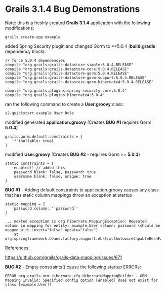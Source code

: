 # Grails 3.1.4 Bug Demonstrations

Note: this is a freshly created **Grails 3.1.4** application with the following modifications:

	grails create-app example

added Spring Security plugin and changed Gorm to  **5.0.4 (**build.gradle** dependency block):

    // force 5.0.4 dependencies
    compile "org.grails:grails-datastore-simple:5.0.4.RELEASE"
    compile "org.grails:grails-datastore-core:5.0.4.RELEASE"   
    compile "org.grails:grails-datastore-gorm:5.0.4.RELEASE" 
    compile "org.grails:grails-datastore-gorm-support:5.0.4.RELEASE"  
    compile "org.grails:grails-datastore-gorm-hibernate4:5.0.4.RELEASE" 	

	compile "org.grails.plugins:spring-security-core:3.0.4" 
	compile "org.grails.plugins:hibernate4:5.0.4"

ran the following command to create a **User.groovy** class:

	s2-quickstart example User Role

modified generated **application.groovy** (Creates **BUG #1** requires Gorm **5.0.4**)

	grails.gorm.default.constraints = { 
 	   '*'(nullable: true) 
	} 

modified **User.groovy** (Creates **BUG #2** - requires Gorm >= **5.0.3**) 

	static constraints = {
		enabled() // added this
		password blank: false, password: true
		username blank: false, unique: true
	}


**BUG #1** - Adding default constraints to application.groovy causes any class that has static column mappings throw an exception at startup

	static mapping = {
		password column: '`password`'
	}

	... nested exception is org.hibernate.MappingException: Repeated column in mapping for entity: example.User column: password (should be mapped with insert="false" update="false")
		at org.springframework.beans.factory.support.AbstractAutowireCapableBeanFactory.doCreateBean(AbstractAutowireCapableBeanFactory.java:553)

References:

https://github.com/grails/grails-data-mapping/issues/671




**BUG #2** - Empty constraints() cause the following startup ERRORs:

	ERROR org.grails.orm.hibernate.cfg.HibernateMappingBuilder - ORM Mapping Invalid: Specified config option [enabled] does not exist for class [example.User]!



